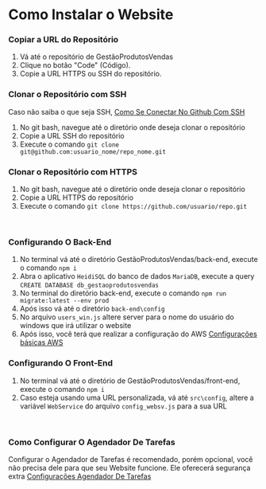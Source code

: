 # Como Instalar o Website #

<h3> Copiar a URL do Repositório </h3>

1. Vá até o repositório de GestãoProdutosVendas
2. Clique no botão "Code" (Código).
3. Copie a URL HTTPS ou SSH do repositório.

<h3> Clonar o Repositório com SSH </h3>

Caso não saiba o que seja SSH, [Como Se Conectar No Github Com SSH](https://docs.github.com/pt/authentication/connecting-to-github-with-ssh)

1. No git bash, navegue até o diretório onde deseja clonar o repositório
2. Copie a URL SSH do repositório
3. Execute o comando `git clone git@github.com:usuario_nome/repo_nome.git`

<h3> Clonar o Repositório com HTTPS </h3>

1. No git bash, navegue até o diretório onde deseja clonar o repositório
2. Copie a URL HTTPS do repositório
3. Execute o comando `git clone https://github.com/usuario/repo.git`
<br/>

<h3> Configurando O Back-End </h3>

1. No terminal vá até o diretório GestãoProdutosVendas/back-end, execute o comando `npm i`
2. Abra o aplicativo `HeidiSQL` do banco de dados `MariaDB`, execute a query `CREATE DATABASE db_gestaoprodutosvendas`
3. No terminal do diretório back-end, execute o comando `npm run migrate:latest --env prod`
4. Após isso vá até o diretório `back-end\config`
5. No arquivo `users_win.js` altere server para o nome do usuário do windows que irá utilizar o website
6. Após isso, você terá que realizar a configuração do AWS [Configurações básicas AWS](./Configurações%20básicas%20AWS.md)
  
<h3> Configurando O Front-End </h3>

1. No terminal vá até o diretório de GestãoProdutosVendas/front-end, execute o comando `npm i`
2. Caso esteja usando uma URL personalizada, vá até `src\config`, altere a variável `WebService` do arquivo `config_websv.js` para a sua URL
<br/>
<h3> Como Configurar O Agendador De Tarefas </h3>

Configurar o Agendador de Tarefas é recomendado, porém opcional, você não precisa dele para que seu Website funcione. Ele oferecerá segurança extra [Configurações Agendador De Tarefas](./Configurações%20Agendador%20De%20Tarefas.md)











